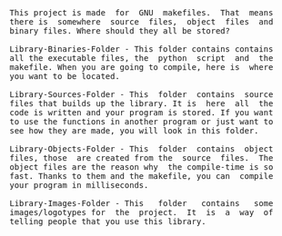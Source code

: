 <pre>
This project is made  for  GNU  makefiles.  That  means
there is  somewhere  source  files,  object  files  and
binary files. Where should they all be stored?

Library-Binaries-Folder - This folder contains contains
all the executable files, the  python  script  and  the
makefile. When you are going to compile, here is  where
you want to be located.

Library-Sources-Folder - This  folder  contains  source
files that builds up the library. It is  here  all  the
code is written and your program is stored. If you want
to use the functions in another program or just want to
see how they are made, you will look in this folder.

Library-Objects-Folder - This  folder  contains  object
files, those  are created from the  source  files.  The
object files are the reason why  the compile-time is so
fast. Thanks to them and the makefile, you can  compile
your program in milliseconds.

Library-Images-Folder - This   folder   contains   some
images/logotypes for  the  project.  It  is  a  way  of
telling people that you use this library.
</pre>
